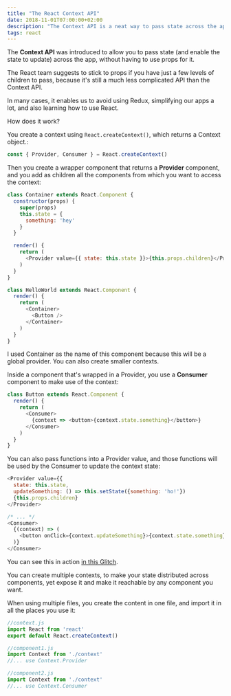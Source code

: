 ```yaml
---
title: "The React Context API"
date: 2018-11-01T07:00:00+02:00
description: "The Context API is a neat way to pass state across the app without having to use props"
tags: react
---
```


The **Context API** was introduced to allow you to pass state (and enable the state to update) across the app, without having to use props for it.

The React team suggests to stick to props if you have just a few levels of children to pass, because it's still a much less complicated API than the Context API.

In many cases, it enables us to avoid using Redux, simplifying our apps a lot, and also learning how to use React.

How does it work?

You create a context using `React.createContext()`, which returns a Context object.:

```js
const { Provider, Consumer } = React.createContext()
```

Then you create a wrapper component that returns a **Provider** component, and you add as children all the components from which you want to access the context:

```js
class Container extends React.Component {
  constructor(props) {
    super(props)
    this.state = {
      something: 'hey'
    }
  }

  render() {
    return (
      <Provider value={{ state: this.state }}>{this.props.children}</Provider>
    )
  }
}

class HelloWorld extends React.Component {
  render() {
    return (
      <Container>
        <Button />
      </Container>
    )
  }
}
```

I used Container as the name of this component because this will be a global provider. You can also create smaller contexts.

Inside a component that's wrapped in a Provider, you use a **Consumer** component to make use of the context:

```js
class Button extends React.Component {
  render() {
    return (
      <Consumer>
        {context => <button>{context.state.something}</button>}
      </Consumer>
    )
  }
}
```

You can also pass functions into a Provider value, and those functions will be used by the Consumer to update the context state:

```js
<Provider value={{
  state: this.state,
  updateSomething: () => this.setState({something: 'ho!'})
  {this.props.children}
</Provider>

/* ... */
<Consumer>
  {(context) => (
    <button onClick={context.updateSomething}>{context.state.something}</button>
  )}
</Consumer>
```

You can see this in action [in this Glitch](https://glitch.com/edit/#!/flavio-react-context-api-example?path=app/components/HelloWorld.jsx).

You can create multiple contexts, to make your state distributed across components, yet expose it and make it reachable by any component you want.

When using multiple files, you create the content in one file, and import it in all the places you use it:

```js
//context.js
import React from 'react'
export default React.createContext()

//component1.js
import Context from './context'
//... use Context.Provider

//component2.js
import Context from './context'
//... use Context.Consumer
```
